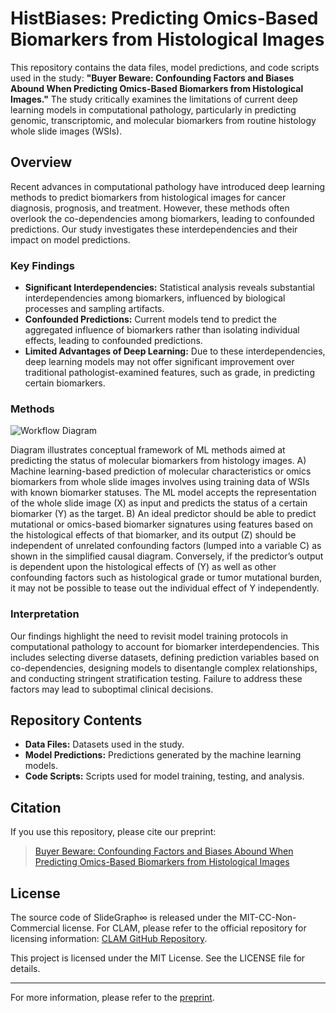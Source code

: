 # HistBiases: Predicting Omics-Based Biomarkers from Histological Images

This repository contains the data files, model predictions, and code scripts used in the study: **"Buyer Beware: Confounding Factors and Biases Abound When Predicting Omics-Based Biomarkers from Histological Images."** The study critically examines the limitations of current deep learning models in computational pathology, particularly in predicting genomic, transcriptomic, and molecular biomarkers from routine histology whole slide images (WSIs).

## Overview

Recent advances in computational pathology have introduced deep learning methods to predict biomarkers from histological images for cancer diagnosis, prognosis, and treatment. However, these methods often overlook the co-dependencies among biomarkers, leading to confounded predictions. Our study investigates these interdependencies and their impact on model predictions.

### Key Findings

- **Significant Interdependencies:** Statistical analysis reveals substantial interdependencies among biomarkers, influenced by biological processes and sampling artifacts.
- **Confounded Predictions:** Current models tend to predict the aggregated influence of biomarkers rather than isolating individual effects, leading to confounded predictions.
- **Limited Advantages of Deep Learning:** Due to these interdependencies, deep learning models may not offer significant improvement over traditional pathologist-examined features, such as grade, in predicting certain biomarkers.

### Methods
![Workflow Diagram](https://github.com/user-attachments/assets/ccc38b3f-bb17-4b8d-92a5-302ef5635d68)

Diagram illustrates conceptual framework of ML methods aimed at predicting the status of molecular biomarkers from histology images. 
A) Machine learning-based prediction of molecular characteristics or omics biomarkers from whole slide images involves using training data of WSIs with known biomarker statuses. The ML model accepts the representation of the whole slide image (X) as input and predicts the status of a certain biomarker (Y) as the target. B) An ideal predictor should be able to predict mutational or omics-based biomarker signatures using features based on the histological effects of that biomarker, and its output (Z) should be independent of unrelated confounding factors (lumped into a variable C) as shown in the simplified causal diagram. Conversely, if the predictor’s output is dependent upon the histological effects of (Y) as well as other confounding factors such as histological grade or tumor mutational burden, it may not be possible to tease out the individual effect of Y independently.

### Interpretation

Our findings highlight the need to revisit model training protocols in computational pathology to account for biomarker interdependencies. This includes selecting diverse datasets, defining prediction variables based on co-dependencies, designing models to disentangle complex relationships, and conducting stringent stratification testing. Failure to address these factors may lead to suboptimal clinical decisions.

## Repository Contents

- **Data Files:** Datasets used in the study.
- **Model Predictions:** Predictions generated by the machine learning models.
- **Code Scripts:** Scripts used for model training, testing, and analysis.

## Citation

If you use this repository, please cite our preprint:

> [Buyer Beware: Confounding Factors and Biases Abound When Predicting Omics-Based Biomarkers from Histological Images](https://www.biorxiv.org/content/10.1101/2024.06.23.600257v1)

## License

The source code of SlideGraph∞ is released under the MIT-CC-Non-Commercial license. For CLAM, please refer to the official repository for licensing information: [CLAM GitHub Repository](https://github.com/mahmoodlab/CLAM/tree/master).

This project is licensed under the MIT License. See the LICENSE file for details.

---

For more information, please refer to the [preprint](https://www.biorxiv.org/content/10.1101/2024.06.23.600257v1).
